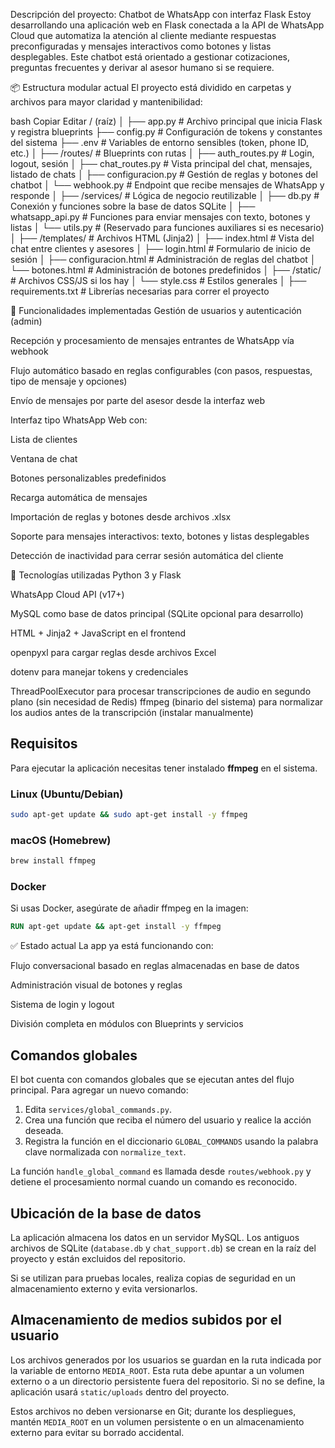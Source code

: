 Descripción del proyecto: Chatbot de WhatsApp con interfaz Flask
Estoy desarrollando una aplicación web en Flask conectada a la API de WhatsApp Cloud que automatiza la atención al cliente mediante respuestas preconfiguradas y mensajes interactivos como botones y listas desplegables. Este chatbot está orientado a gestionar cotizaciones, preguntas frecuentes y derivar al asesor humano si se requiere.

📦 Estructura modular actual
El proyecto está dividido en carpetas y archivos para mayor claridad y mantenibilidad:

bash
Copiar
Editar
/ (raíz)
│
├── app.py                         # Archivo principal que inicia Flask y registra blueprints
├── config.py                      # Configuración de tokens y constantes del sistema
├── .env                           # Variables de entorno sensibles (token, phone ID, etc.)
│
├── /routes/                       # Blueprints con rutas
│   ├── auth_routes.py             # Login, logout, sesión
│   ├── chat_routes.py             # Vista principal del chat, mensajes, listado de chats
│   ├── configuracion.py           # Gestión de reglas y botones del chatbot
│   └── webhook.py                 # Endpoint que recibe mensajes de WhatsApp y responde
│
├── /services/                     # Lógica de negocio reutilizable
│   ├── db.py                      # Conexión y funciones sobre la base de datos SQLite
│   ├── whatsapp_api.py            # Funciones para enviar mensajes con texto, botones y listas
│   └── utils.py                   # (Reservado para funciones auxiliares si es necesario)
│
├── /templates/                    # Archivos HTML (Jinja2)
│   ├── index.html                 # Vista del chat entre clientes y asesores
│   ├── login.html                 # Formulario de inicio de sesión
│   ├── configuracion.html         # Administración de reglas del chatbot
│   └── botones.html               # Administración de botones predefinidos
│
├── /static/                       # Archivos CSS/JS si los hay
│   └── style.css                  # Estilos generales
│
├── requirements.txt               # Librerías necesarias para correr el proyecto

🔄 Funcionalidades implementadas
Gestión de usuarios y autenticación (admin)

Recepción y procesamiento de mensajes entrantes de WhatsApp vía webhook

Flujo automático basado en reglas configurables (con pasos, respuestas, tipo de mensaje y opciones)

Envío de mensajes por parte del asesor desde la interfaz web

Interfaz tipo WhatsApp Web con:

Lista de clientes

Ventana de chat

Botones personalizables predefinidos

Recarga automática de mensajes

Importación de reglas y botones desde archivos .xlsx

Soporte para mensajes interactivos: texto, botones y listas desplegables

Detección de inactividad para cerrar sesión automática del cliente

🔧 Tecnologías utilizadas
Python 3 y Flask

WhatsApp Cloud API (v17+)

MySQL como base de datos principal (SQLite opcional para desarrollo)

HTML + Jinja2 + JavaScript en el frontend

openpyxl para cargar reglas desde archivos Excel

dotenv para manejar tokens y credenciales

ThreadPoolExecutor para procesar transcripciones de audio en segundo plano (sin necesidad de Redis)
ffmpeg (binario del sistema) para normalizar los audios antes de la transcripción (instalar manualmente)

## Requisitos

Para ejecutar la aplicación necesitas tener instalado **ffmpeg** en el sistema.

### Linux (Ubuntu/Debian)

```bash
sudo apt-get update && sudo apt-get install -y ffmpeg
```

### macOS (Homebrew)

```bash
brew install ffmpeg
```

### Docker

Si usas Docker, asegúrate de añadir ffmpeg en la imagen:

```dockerfile
RUN apt-get update && apt-get install -y ffmpeg
```

✅ Estado actual
La app ya está funcionando con:

Flujo conversacional basado en reglas almacenadas en base de datos

Administración visual de botones y reglas

Sistema de login y logout

División completa en módulos con Blueprints y servicios

## Comandos globales

El bot cuenta con comandos globales que se ejecutan antes del flujo principal.
Para agregar un nuevo comando:

1. Edita `services/global_commands.py`.
2. Crea una función que reciba el número del usuario y realice la acción deseada.
3. Registra la función en el diccionario `GLOBAL_COMMANDS` usando la palabra clave normalizada con `normalize_text`.

La función `handle_global_command` es llamada desde `routes/webhook.py` y detiene el
procesamiento normal cuando un comando es reconocido.

## Ubicación de la base de datos

La aplicación almacena los datos en un servidor MySQL. Los antiguos archivos de SQLite (`database.db` y `chat_support.db`) se crean en la raíz del proyecto y están excluidos del repositorio.

Si se utilizan para pruebas locales, realiza copias de seguridad en un almacenamiento externo y evita versionarlos.

## Almacenamiento de medios subidos por el usuario

Los archivos generados por los usuarios se guardan en la ruta indicada por la variable de entorno `MEDIA_ROOT`. Esta ruta debe apuntar a un volumen externo o a un directorio persistente fuera del repositorio. Si no se define, la aplicación usará `static/uploads` dentro del proyecto.

Estos archivos no deben versionarse en Git; durante los despliegues, mantén `MEDIA_ROOT` en un volumen persistente o en un almacenamiento externo para evitar su borrado accidental.

